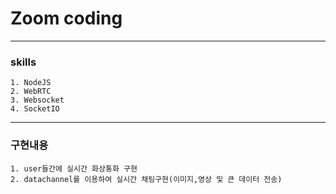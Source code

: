 # Zoom coding
-------------
### skills
    1. NodeJS
    2. WebRTC
    3. Websocket
    4. SocketIO
-------------
### 구현내용
    1. user들간에 실시간 화상통화 구현
    2. datachannel를 이용하여 실시간 채팅구현(이미지,영상 및 큰 데이터 전송)

